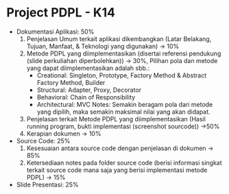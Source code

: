 # Project PDPL - K14

- Dokumentasi Aplikasi: 50%
  1. Penjelasan Umum terkait aplikasi dikembangkan (Latar Belakang, Tujuan, Manfaat, & Teknologi yang digunakan) → 10%
  2. Metode PDPL yang diimplementasikan (disertai referensi pendukung (slide perkuliahan diperbolehkan)) → 30%, Pilihan pola dan metode yang dapat diimplementasikan adalah sbb.:
     - Creational: Singleton, Prototype, Factory Method & Abstract Factory Method, Builder
     - Structural: Adapter, Proxy, Decorator
     - Behavioral: Chain of Responsibility
     - Architectural: MVC
       Notes: Semakin beragam pola dari metode yang dipilih, maka semakin maksimal nilai yang akan didapat.
  3. Penjelasan terkait Metode PDPL yang diimplementasikan (Hasil running program, bukti implementasi (screenshot sourcode)) →50%
  4. Kerapian dokumen → 10%
- Source Code: 25%
  1. Kesesuaian antara source code dengan penjelasan di dokumen → 85%
  2. Ketersediaan notes pada folder source code (berisi informasi singkat terkait source code mana saja yang berisi implementasi metode PDPL) → 15%
- Slide Presentasi: 25%

